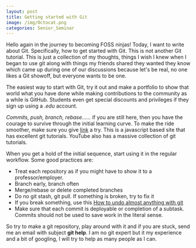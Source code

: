 ```yaml
---
layout: post
title: Getting started with Git
image: /img/Octocat.png
categories: Senior_Seminar
---
```

Hello again in the journey to becoming FOSS ninjas! Today, I want to write about Git. Specifically, how to get started with Git. This is not another Git tutorial. This is just a collection of my thoughts, things I wish I knew when I began to use git along with things my friends shared they wanted they know which came up during one of our discussions because let's be real, no one likes a Git showoff, but everyone wants to be one.

The easiest way to start with Git, try it out and make a portfolio to show that world what you have done while making contributions to the community as a while is GitHub. Students even get special discounts and privileges if they sign up using a *.edu* account.

*Commits, push, branch, rebase......* if you are still here, then you have the courage to survive through the initial learning curve. To make the ride smoother, make sure you give [link](https://learngitbranching.js.org/) a try. This is a javascript based site that has excellent git tutorials. YouTube also has a massive collection of git tutorials.

When you get a hold of the initial sequence, start using it in the regular workflow. Some good practices are:
- Treat each repository as if you might have to show it to a professor/employer.
- Branch early, branch often
- Merge/rebase or delete completed branches
- Do no git stash, git pull. If something is broken, try to fix it
- If you break something, use this [How to undo almost anything with git](https://blog.github.com/2015-06-08-how-to-undo-almost-anything-with-git/)
- Make sure that each commit is deployable or completion of a subtask. Commits should not be used to save work in the literal sense.

So try to make a git repository, play around with it and if you are stuck, send me an email with subject **git help**. I am no git expert but it my experience and a bit of googling, I will try to help as many people as I can.
